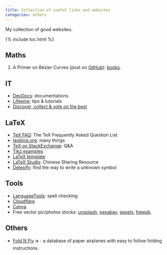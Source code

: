 ```yaml
---
title: Collection of useful links and websites
categories: others
---
```

My collection of good websites.

{% include toc.html %}

## Maths
1. A Primer on Bézier Curves (post on [GitHub](https://github.com/Pomax/BezierInfo-2/)): [books](https://pomax.github.io/bezierinfo/en-GB/).

## IT
- [DevDocs](https://devdocs.io): documentations
- [Lifewire](https://www.lifewire.com): tips & tutorials
- [Discover, collect & vote on the best](https://www.wdstack.com)

## LaTeX
- [TeX FAQ](https://texfaq.org): The TeX Frequently Asked Question List
- [texblog.org](https://texblog.org): many things
- [TeX on StackExchange](https://tex.stackexchange.com): Q&A
- [Tikz examples](https://www.texample.net/tikz)
- [LaTeX template](https://www.latextemplates.com)
- [LaTeX Studio](https://www.latexstudio.net): Chinese Sharing Resource
- [Detexify](https://detexify.kirelabs.org/classify.html): find the way to write a unknown symbol

## Tools
- [LanguageTools](https://www.languagetool.org): spell checking
- [Cloudflare](https://dash.cloudflare.com/login)
- [Canva](https://www.canva.com)
- Free vector pic/photos stocks: [unsplash](https://unsplash.com), [pexabay](https://pixabay.com), [pexels](https://www.pexels.com), [freepik](https://www.freepik.com).

## Others
- [Fold N Fly](https://www.foldnfly.com/) :airplane: : a database of paper airplanes with easy to follow folding instructions.
